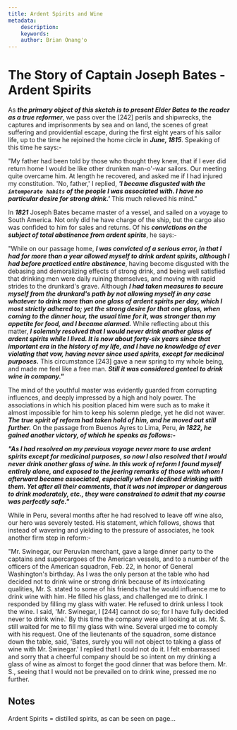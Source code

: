```yaml
---
title: Ardent Spirits and Wine
metadata:
    description: 
    keywords: 
    author: Brian Onang'o
---
```


# The Story of Captain Joseph Bates - Ardent Spirits

As ***the primary object of this sketch is to present Elder Bates to the reader as a true reformer***, we pass over the [242] perils and shipwrecks, the captures and imprisonments by sea and on land, the scenes of great suffering and providential escape, during the first eight years of his sailor life, up to the time he rejoined the home circle in ***June, 1815***. Speaking of this time he says:-

"My father had been told by those who thought they knew, that if I ever did return home I would be like other drunken man-o'-war sailors. Our meeting quite overcame him. At length he recovered, and asked me if I had injured my constitution. 'No, father,' I replied, ***'I became disgusted with the `intemperate habits` of the people I was associated with. I have no particular desire for strong drink.'*** This much relieved his mind."

In ***1821*** Joseph Bates became master of a vessel, and sailed on a voyage to South America. Not only did he have charge of the ship, but the cargo also was confided to him for sales and returns. Of his ***convictions on the subject of total abstinence from ardent spirits***, he says:-

"While on our passage home, ***I was convicted of a serious error, in that I had for more than a year allowed myself to drink ardent spirits, although I had before practiced entire abstinence***, having become disgusted with the debasing and demoralizing effects of strong drink, and being well satisfied that drinking men were daily ruining themselves, and moving with rapid strides to the drunkard's grave. Although ***I had taken measures to secure myself from the drunkard's path by not allowing myself in any case whatever to drink more than one glass of ardent spirits per day, which I most strictly adhered to; yet the strong desire for that one glass, when coming to the dinner hour, the usual time for it, was stronger than my appetite for food, and I became alarmed.*** While reflecting about this matter, ***I solemnly resolved that I would never drink another glass of ardent spirits while I lived. It is now about forty-six years since that important era in the history of my life, and I have no knowledge of ever violating that vow, having never since used spirits, except for medicinal purposes.*** This circumstance [243] gave a new spring to my whole being, and made me feel like a free man. ***Still it was considered genteel to drink wine in company."***

The mind of the youthful master was evidently guarded from corrupting influences, and deeply impressed by a high and holy power. The associations in which his position placed him were such as to make it almost impossible for him to keep his solemn pledge, yet he did not waver. ***The true spirit of reform had taken hold of him, and he moved out still further.*** On the passage from Buenos Ayres to Lima, Peru, ***in 1822, he gained another victory, of which he speaks as follows:-***

***"As I had resolved on my previous voyage never more to use ardent spirits except for medicinal purposes, so now I also resolved that I would never drink another glass of wine. In this work of reform I found myself entirely alone, and exposed to the jeering remarks of those with whom I afterward became associated, especially when I declined drinking with them. Yet after all their comments, that it was not improper or dangerous to drink moderately, etc., they were constrained to admit that my course was perfectly safe."***


While in Peru, several months after he had resolved to leave off wine also, our hero was severely tested. His statement, which follows, shows that instead of wavering and yielding to the pressure of associates, he took another firm step in reform:-

"Mr. Swinegar, our Peruvian merchant, gave a large dinner party to the captains and supercargoes of the American vessels, and to a number of the officers of the American squadron, Feb. 22, in honor of General Washington's birthday. As I was the only person at the table who had decided not to drink wine or strong drink because of its intoxicating qualities, Mr. S. stated to some of his friends that he would influence me to drink wine with him. He filled his glass, and challenged me to drink. I responded by filling my glass with water. He refused to drink unless I took the wine. I said, 'Mr. Swinegar, I [244] cannot do so; for I have fully decided never to drink wine.' By this time the company were all looking at us. Mr. S. still waited for me to fill my glass with wine. Several urged me to comply with his request. One of the lieutenants of the squadron, some distance down the table, said, 'Bates, surely you will not object to taking a glass of wine with Mr. Swinegar.' I replied that I could not do it. I felt embarrassed and sorry that a cheerful company should be so intent on my drinking a glass of wine as almost to forget the good dinner that was before them. Mr. S., seeing that I would not be prevailed on to
drink wine, pressed me no further.

## Notes
Ardent Spirits = distilled spirits, as can be seen on page...